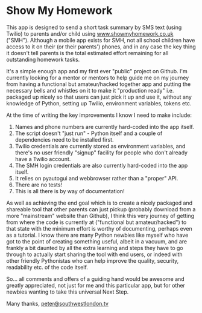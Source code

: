 # Show My Homework

This app is designed to send a short task summary by SMS text (using Twilio) to parents and/or child using www.showmyhomework.co.uk ("SMH").  Although a mobile app exists for SMH, not all school children have access to it on their (or their parents') phones, and in any case the key thing it doesn't tell parents is the total estimated effort remaining for all outstanding homework tasks.

It's a simple enough app and my first ever "public" project on Github.  I'm currently looking for a mentor or mentors to help guide me on my journey from having a functional but amateur/hacked together app and putting the necessary bells and whistles on it to make it "production ready" i.e. packaged up nicely so that users can just pick it up and use it, without any knowledge of Python, setting up Twilio, environment variables, tokens etc.

At the time of writing the key improvements I know I need to make include:

1) Names and phone numbers are currently hard-coded into the app itself.
2) The script doesn't "just run" - Python itself and a couple of dependencies need to be installed first.
3) Twilio credentials are currently stored as environment variables, and there's no user friendly "signup" facility for people who don't already have a Twilio account.
4) The SMH login credentials are also currently hard-coded into the app itself.
5) It relies on pyautogui and webbrowser rather than a "proper" API.
6) There are no tests!
7) This is all there is by way of documentation!

As well as achieving the end goal which is to create a nicely packaged and shareable tool that other parents can just pickup (probably download from a more "mainstream" website than Github), I think this very journey of getting from where the code is currently at ("functional but amateur/hacked") to that state with the minimum effort is worthy of documenting, perhaps even as a tutorial.  I know there are many Python newbies like myself who have got to the point of creating something useful, albeit in a vacuum, and are frankly a bit daunted by all the extra learning and steps they have to go through to actually start sharing the tool with end users, or indeed with other friendly Pythonistas who can help improve the quality, security, readability etc. of the code itself.

So... all comments and offers of a guiding hand would be awesome and greatly appreciated, not just for me and this particular app, but for other newbies wanting to take this universal Next Step.

Many thanks,
peter@southwestlondon.tv
